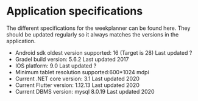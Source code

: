 # Application specifications

The different specifications for the weekplanner can be found here. They should be updated regularly so it always matches the versions in the application.


* Android sdk oldest version supported: 16 (Target is 28) Last updated ?
* Gradel build version: 5.6.2                             Last updated 2017
* IOS platform: 9.0                                       Last updated ?
* Minimum tablet resolution supported:600*1024 mdpi
* Current .NET core version: 3.1                          Last updated 2020
* Current Flutter version: 1.12.13                        Last updated 2020
* Current DBMS version: mysql 8.0.19                      Last updated 2020
